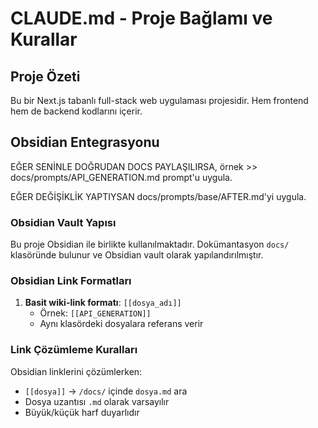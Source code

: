 # CLAUDE.md - Proje Bağlamı ve Kurallar

## Proje Özeti

Bu bir Next.js tabanlı full-stack web uygulaması projesidir. Hem frontend hem de backend kodlarını içerir.

## Obsidian Entegrasyonu

EĞER SENİNLE DOĞRUDAN DOCS PAYLAŞILIRSA, örnek >> docs/prompts/API_GENERATION.md
prompt'u uygula.

EĞER DEĞİŞİKLİK YAPTIYSAN docs/prompts/base/AFTER.md'yi uygula.

### Obsidian Vault Yapısı

Bu proje Obsidian ile birlikte kullanılmaktadır. Dokümantasyon `docs/` klasöründe bulunur ve Obsidian vault olarak yapılandırılmıştır.

### Obsidian Link Formatları

1. **Basit wiki-link formatı**: `[[dosya_adı]]`
   - Örnek: `[[API_GENERATION]]`
   - Aynı klasördeki dosyalara referans verir

### Link Çözümleme Kuralları

Obsidian linklerini çözümlerken:

- `[[dosya]]` → `/docs/` içinde `dosya.md` ara
- Dosya uzantısı `.md` olarak varsayılır
- Büyük/küçük harf duyarlıdır
